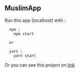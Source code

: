 ## MuslimApp

Run this app (localhost) with :

```
  npm :
    npm start

  or

  yarn :
    yarn start
```

Or you can see this project on [link](https://muslimapp.netlify.com)
